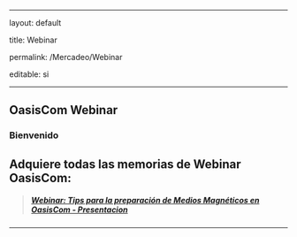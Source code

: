 ﻿---
layout: default
title: Webinar
permalink: /Mercadeo/Webinar
editable: si
---

## OasisCom Webinar
### Bienvenido

Adquiere todas las memorias de Webinar OasisCom:
---
>##### [Webinar: Tips para la preparación de Medios Magnéticos en OasisCom - Presentacion](http://docs.oasiscom.com/Mercadeo/Webinar/Webinar28-03-2019.pptx)





---------------------------------------------------------------



